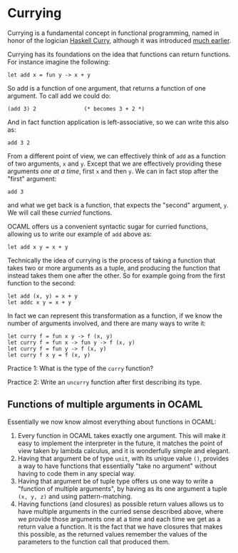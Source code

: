# Currying

Currying is a fundamental concept in functional programming, named in honor of the logician [Haskell Curry](https://en.wikipedia.org/wiki/Haskell_Curry), although it was introduced [much earlier](https://en.wikipedia.org/wiki/Currying).

Currying has its foundations on the idea that functions can return functions. For instance imagine the following:
```
let add x = fun y -> x + y
```

So add is a function of one argument, that returns a function of one argument. To call add we could do:
```
(add 3) 2               (* becomes 3 + 2 *)
```

And in fact function application is left-associative, so we can write this also as:
```
add 3 2
```

From a different point of view, we can effectively think of `add` as a function of two arguments, `x` and `y`. Except that we are effectively providing these arguments *one at a time*, first `x` and then `y`. We can in fact stop after the "first" argument:
```
add 3
```
and what we get back is a function, that expects the "second" argument, `y`. We will call these *curried* functions.

OCAML offers us a convenient syntactic sugar for curried functions, allowing us to write our example of `add` above as:
```
let add x y = x + y
```

Technically the idea of currying is the process of taking a function that takes two or more arguments as a tuple, and producing the function that instead takes them one after the other. So for example going from the first function to the second:
```
let add (x, y) = x + y
let addc x y = x + y
```

In fact we can represent this transformation as a function, if we know the number of arguments involved, and there are many ways to write it:
```
let curry f = fun x y -> f (x, y)
let curry f = fun x -> fun y -> f (x, y)
let curry f = fun y -> f (x, y)
let curry f x y = f (x, y)
```

Practice 1: What is the type of the `curry` function?

Practice 2: Write an `uncurry` function after first describing its type.

## Functions of multiple arguments in OCAML

Essentially we now know almost everything about functions in OCAML:

1. Every function in OCAML takes exactly one argument. This will make it easy to implement the interpreter in the future, it matches the point of view taken by lambda calculus, and it is wonderfully simple and elegant.
2. Having that argument be of type `unit`, with its unique value `()`, provides a way to have functions that essentially "take no argument" without having to code them in any special way.
3. Having that argument be of tuple type offers us one way to write a "function of multiple arguments", by having as its one argument a tuple `(x, y, z)` and using pattern-matching.
4. Having functions (and closures) as possible return values allows us to have multiple arguments in the curried sense described above, where we provide those arguments one at a time and each time we get as a return value a function. It is the fact that we have closures that makes this possible, as the returned values remember the values of the parameters to the function call that produced them.
